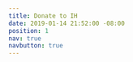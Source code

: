 ```yaml
---
title: Donate to IH
date: 2019-01-14 21:52:00 -08:00
position: 1
nav: true
navbutton: true
---
```


<script src='https://actionnetwork.org/widgets/v3/fundraising/friend-of-ib?format=js&source=website-widget'></script><div id='can-fundraising-area-friend-of-ib' style='width: 100%'><!-- this div is the target for our HTML insertion --></div>
